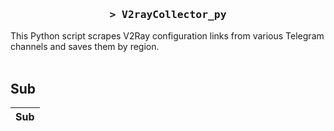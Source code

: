 <h3 align="center">
    <samp>&gt; V2rayCollector_py</samp>
</h3>

This Python script scrapes V2Ray configuration links from various Telegram channels and saves them by region.
<br>
<br>
## Sub
| Sub |
|-----|































































































































































































































































































































































































































































































































































































































































































































































































































































































































































































































































































































































































































































































































































































































































































































































































































































































































































































































































































































































































































































































































































































































































































































































































































































































































































































































































































































































































































































































































































































































































































































































































































































































































































































































































































































































































































































































































































































































































































































































































































































































































































































































































































































































